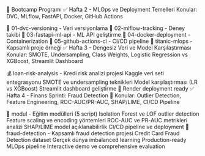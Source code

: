 📅 Bootcamp Programı
✅ Hafta 2 - MLOps ve Deployment Temelleri
Konular: DVC, MLflow, FastAPI, Docker, GitHub Actions

📁 01-dvc-versioning - Veri versiyonlama
📁 02-mlflow-tracking - Deney takibi
📁 03-fastapi-ml-api - ML API geliştirme
📁 04-docker-deployment - Containerization
📁 05-github-actions-ci - CI/CD pipeline
🚢 titanic-mlops - Kapsamlı proje örneği
✅ Hafta 3 - Dengesiz Veri ve Model Karşılaştırması
Konular: SMOTE, Undersampling, Class Weights, Logistic Regression vs XGBoost, Streamlit Dashboard

💰 loan-risk-analysis - Kredi risk analizi projesi
Kaggle veri seti entegrasyonu
SMOTE ve undersampling teknikleri
Model karşılaştırması (LR vs XGBoost)
Streamlit dashboard geliştirme
🚀 Render deployment ready
✅ Hafta 4 - Finans Sprinti: Fraud Detection 🏦
Konular: Outlier Detection, Feature Engineering, ROC-AUC/PR-AUC, SHAP/LIME, CI/CD Pipeline

📁 modul - Eğitim modülleri (5 script)
Isolation Forest ve LOF outlier detection
Feature scaling ve encoding yöntemleri
ROC-AUC ve PR-AUC metrikleri analizi
SHAP/LIME model açıklanabilirlik
CI/CD pipeline ve deployment
🏦 fraud-detection - Kapsamlı fraud detection projesi
Credit Card Fraud Detection dataset
Gerçek dünya imbalanced learning
Production-ready MLOps pipeline
Interactive demo ve comprehensive evaluation
